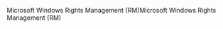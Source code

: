 <span data-ttu-id="111af-101">Microsoft Windows Rights Management (RM)</span><span class="sxs-lookup"><span data-stu-id="111af-101">Microsoft Windows Rights Management (RM)</span></span>